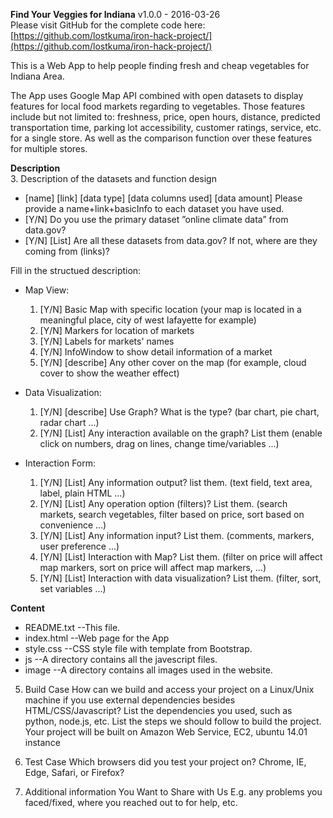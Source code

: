 **Find Your Veggies for Indiana** v1.0.0 - 2016-03-26  
Please visit GitHub for the complete code here: [https://github.com/lostkuma/iron-hack-project/](https://github.com/lostkuma/iron-hack-project/)

This is a Web App to help people finding fresh and cheap vegetables for Indiana Area.

The App uses Google Map API combined with open datasets to display features for local food markets regarding to vegetables.
Those features include but not limited to: freshness, price, open hours, distance, predicted transportation time, parking lot accessibility, customer ratings, service, etc. for a single store. As well as the comparison function over these features for multiple stores.

**Description**  
3. Description of the datasets and function design
 * [name] [link] [data type] [data columns used] [data amount] Please provide a name+link+basicInfo to each dataset you have used.
 * [Y/N] Do you use the primary dataset ”online climate data” from data.gov? 
 * [Y/N] [List] Are all these datasets from data.gov? If not, where are they coming from (links)?

  Fill in the structued description:
 * Map View:
	1. [Y/N] Basic Map with specific location (your map is located in a meaningful place, city of west lafayette for example)
	2. [Y/N] Markers for location of markets
	3. [Y/N] Labels for markets' names
	4. [Y/N] InfoWindow to show detail information of a market
	5. [Y/N] [describe] Any other cover on the map (for example, cloud cover to show the weather effect)

 * Data Visualization:
	1. [Y/N] [describe] Use Graph? What is the type? (bar chart, pie chart, radar chart ...)
	2. [Y/N] [List] Any interaction available on the graph? List them (enable click on numbers, drag on lines, change time/variables ...)
	
 * Interaction Form:
	1. [Y/N] [List] Any information output? list them. (text field, text area, label, plain HTML ...)
	2. [Y/N] [List] Any operation option (filters)? List them. (search markets, search vegetables, filter based on price, sort based on convenience ...)
	3. [Y/N] [List] Any information input? List them. (comments, markers, user preference ...)
	4. [Y/N] [List] Interaction with Map? List them. (filter on price will affect map markers, sort on price will affect map markers, ...)
	5. [Y/N] [List] Interaction with data visualization? List them. (filter, sort, set variables ...)


**Content**  

* README.txt  --This file.  
* index.html  --Web page for the App  
* style.css  --CSS style file with template from Bootstrap.  
* js  --A directory contains all the javescript files.  
* image  --A directory contains all images used in the website.

5. Build Case
How can we build and access your project on a Linux/Unix machine if you use external dependencies besides HTML/CSS/Javascript?
List the dependencies you used, such as python, node.js, etc.
List the steps we should follow to build the project.
Your project will be built on Amazon Web Service, EC2, ubuntu 14.01 instance

6. Test Case
Which browsers did you test your project on? Chrome, IE, Edge, Safari, or Firefox?

7. Additional information You Want to Share with Us
E.g. any problems you faced/fixed, where you reached out to for help, etc.
